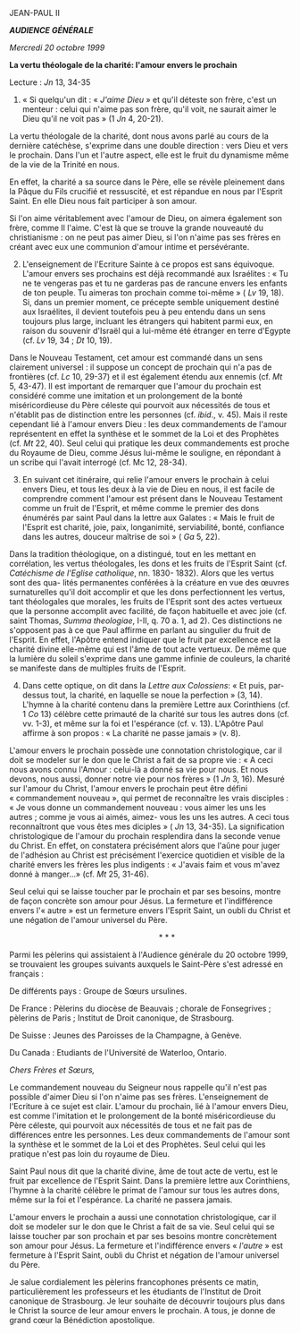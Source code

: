 JEAN-PAUL II

***AUDIENCE GÉNÉRALE***

*Mercredi 20 octobre 1999*

**La vertu théologale de la charité: l'amour envers le prochain**

Lecture : *Jn* 13, 34-35

1. « Si quelqu'un dit : « *J'aime Dieu* » et qu'il déteste son frère, c'est un menteur : celui qui n'aime pas son frère, qu'il voit, ne saurait aimer le Dieu qu'il ne voit pas » (1 *Jn* 4, 20-21).

La vertu théologale de la charité, dont nous avons parlé au cours de la dernière catéchèse, s'exprime dans une double direction : vers Dieu et vers le prochain. Dans l'un et l'autre aspect, elle est le fruit du dynamisme même de la vie de la Trinité en nous.

En effet, la charité a sa source dans le Père, elle se révèle pleinement dans la Pâque du Fils crucifié et ressuscité, et est répandue en nous par l'Esprit Saint. En elle Dieu nous fait participer à son amour.

Si l'on aime véritablement avec l'amour de Dieu, on aimera également son frère, comme Il l'aime. C'est là que se trouve la grande nouveauté du christianisme : on ne peut pas aimer Dieu, si l'on n'aime pas ses frères en créant avec eux une communion d'amour intime et persévérante.

2. L'enseignement de l'Ecriture Sainte à ce propos est sans équivoque. L'amour envers ses prochains est déjà recommandé aux Israélites : « Tu ne te vengeras pas et tu ne garderas pas de rancune envers les enfants de ton peuple. Tu aimeras ton prochain comme toi-même » ( *Lv* 19, 18). Si, dans un premier moment, ce précepte semble uniquement destiné aux Israélites, il devient toutefois peu à peu entendu dans un sens toujours plus large, incluant les étrangers qui habitent parmi eux, en raison du souvenir d'Israël qui a lui-même été étranger en terre d'Egypte (cf. *Lv* 19, 34 ; *Dt* 10, 19).

Dans le Nouveau Testament, cet amour est commandé dans un sens clairement universel : il suppose un concept de prochain qui n'a pas de frontières (cf. *Lc* 10, 29-37) et il est également étendu aux ennemis (cf. *Mt* 5, 43-47). Il est important de remarquer que l'amour du prochain est considéré comme une imitation et un prolongement de la bonté miséricordieuse du Père céleste qui pourvoit aux nécessités de tous et n'établit pas de distinction entre les personnes (cf. *ibid*., v. 45). Mais il reste cependant lié à l'amour envers Dieu : les deux commandements de l'amour représentent en effet la synthèse et le sommet de la Loi et des Prophètes (cf. *Mt* 22, 40). Seul celui qui pratique les deux commandements est proche du Royaume de Dieu, comme Jésus lui-même le souligne, en répondant à un scribe qui l'avait interrogé (cf. Mc 12, 28-34).

3. En suivant cet itinéraire, qui relie l'amour envers le prochain à celui envers Dieu, et tous les deux à la vie de Dieu en nous, il est facile de comprendre comment l'amour est présent dans le Nouveau Testament comme un fruit de l'Esprit, et même comme le premier des dons énumérés par saint Paul dans la lettre aux Galates : « Mais le fruit de l'Esprit est charité, joie, paix, longanimité, serviabilité, bonté, confiance dans les autres, douceur maîtrise de soi » ( *Ga* 5, 22).

Dans la tradition théologique, on a distingué, tout en les mettant en corrélation, les vertus théologales, les dons et les fruits de l'Esprit Saint (cf. *Catéchisme de l'Eglise catholique*, nn. 1830- 1832). Alors que les vertus sont des qua- lités permanentes conférées à la créature en vue des œuvres surnaturelles qu'il doit accomplir et que les dons perfectionnent les vertus, tant théologales que morales, les fruits de l'Esprit sont des actes vertueux que la personne accomplit avec facilité, de façon habituelle et avec joie (cf. saint Thomas, *Summa theologiae*, I-II, q. 70 a. 1, ad 2). Ces distinctions ne s'opposent pas à ce que Paul affirme en parlant au singulier du fruit de l'Esprit. En effet, l'Apôtre entend indiquer que le fruit par excellence est la charité divine elle-même qui est l'âme de tout acte vertueux. De même que la lumière du soleil s'exprime dans une gamme infinie de couleurs, la charité se manifeste dans de multiples fruits de l'Esprit.

4. Dans cette optique, on dit dans la *Lettre aux Colossiens*: « Et puis, par-dessus tout, la charité, en laquelle se noue la perfection » (3, 14). L'hymne à la charité contenu dans la première Lettre aux Corinthiens (cf. 1 *Co* 13) célèbre cette primauté de la charité sur tous les autres dons (cf. vv. 1-3), et même sur la foi et l'espérance (cf. v. 13). L'Apôtre Paul affirme à son propos : « La charité ne passe jamais » (v. 8).

L'amour envers le prochain possède une connotation christologique, car il doit se modeler sur le don que le Christ a fait de sa propre vie : « A ceci nous avons connu l'Amour : celui-là a donné sa vie pour nous. Et nous devons, nous aussi, donner notre vie pour nos frères » (1 *Jn* 3, 16). Mesuré sur l'amour du Christ, l'amour envers le prochain peut être défini « commandement nouveau », qui permet de reconnaître les vrais disciples : « Je vous donne un commandement nouveau : vous aimer les uns les autres ; comme je vous ai aimés, aimez- vous les uns les autres. A ceci tous reconnaîtront que vous êtes mes diciples » ( *Jn* 13, 34-35). La signification christologique de l'amour du prochain resplendira dans la seconde venue du Christ. En effet, on constatera précisément alors que l'aûne pour juger de l'adhésion au Christ est précisément l'exercice quotidien et visible de la charité envers les frères les plus indigents : « J'avais faim et vous m'avez donné à manger...» (cf. *Mt* 25, 31-46).

Seul celui qui se laisse toucher par le prochain et par ses besoins, montre de façon concrète son amour pour Jésus. La fermeture et l'indifférence envers l'« autre » est un fermeture envers l'Esprit Saint, un oubli du Christ et une négation de l'amour universel du Père.

                                                                    * * *

Parmi les pèlerins qui assistaient à l'Audience générale du 20 octobre 1999, se trouvaient les groupes suivants auxquels le Saint-Père s'est adressé en français :

De différents pays : Groupe de Sœurs ursulines.

De France : Pèlerins du diocèse de Beauvais ; chorale de Fonsegrives ; pèlerins de Paris ; Institut de Droit canonique, de Strasbourg.

De Suisse : Jeunes des Paroisses de la Champagne, à Genève.

Du Canada : Etudiants de l'Université de Waterloo, Ontario.

*Chers Frères et Sœurs,*

Le commandement nouveau du Seigneur nous rappelle qu'il n'est pas possible d'aimer Dieu si l'on n'aime pas ses frères. L'enseignement de l'Ecriture à ce sujet est clair. L'amour du prochain, lié à l'amour envers Dieu, est comme l'imitation et le prolongement de la bonté miséricordieuse du Père céleste, qui pourvoit aux nécessités de tous et ne fait pas de différences entre les personnes. Les deux commandements de l'amour sont la synthèse et le sommet de la Loi et des Prophètes. Seul celui qui les pratique n'est pas loin du royaume de Dieu.

Saint Paul nous dit que la charité divine, âme de tout acte de vertu, est le fruit par excellence de l'Esprit Saint. Dans la première lettre aux Corinthiens, l'hymne à la charité célèbre le primat de l'amour sur tous les autres dons, même sur la foi et l'espérance. La charité ne passera jamais.

L'amour envers le prochain a aussi une connotation christologique, car il doit se modeler sur le don que le Christ a fait de sa vie. Seul celui qui se laisse toucher par son prochain et par ses besoins montre concrètement son amour pour Jésus. La fermeture et l'indifférence envers « *l'autre* » est fermeture à l'Esprit Saint, oubli du Christ et négation de l'amour universel du Père.

Je salue cordialement les pèlerins francophones présents ce matin, particulièrement les professeurs et les étudiants de l'Institut de Droit canonique de Strasbourg. Je leur souhaite de découvrir toujours plus dans le Christ la source de leur amour envers le prochain. A tous, je donne de grand cœur la Bénédiction apostolique.